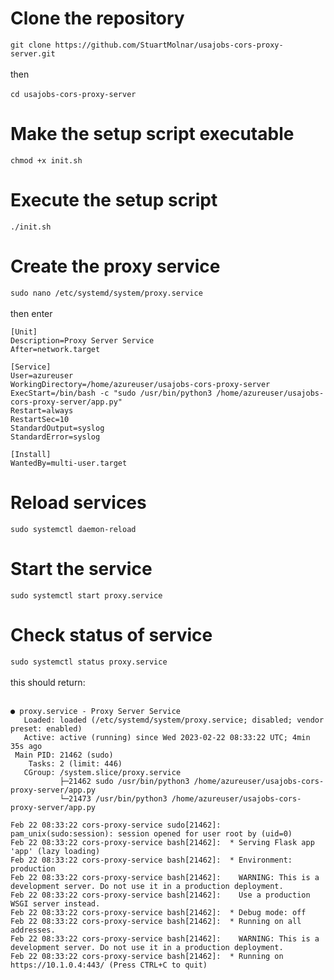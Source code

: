# Clone the repository
```git clone https://github.com/StuartMolnar/usajobs-cors-proxy-server.git```
<br><br>
then
<br><br>
```cd usajobs-cors-proxy-server```

# Make the setup script executable
```chmod +x init.sh```

# Execute the setup script
```./init.sh```

# Create the proxy service
```sudo nano /etc/systemd/system/proxy.service```
<br><br>
then enter
<br>

``` proxy.service
[Unit]
Description=Proxy Server Service
After=network.target

[Service]
User=azureuser
WorkingDirectory=/home/azureuser/usajobs-cors-proxy-server
ExecStart=/bin/bash -c "sudo /usr/bin/python3 /home/azureuser/usajobs-cors-proxy-server/app.py"
Restart=always
RestartSec=10
StandardOutput=syslog
StandardError=syslog

[Install]
WantedBy=multi-user.target
```

# Reload services
```sudo systemctl daemon-reload```

# Start the service
```sudo systemctl start proxy.service```

# Check status of service
```sudo systemctl status proxy.service```
<br><br>
this should return:
<br><br>
``` proxy service output
● proxy.service - Proxy Server Service
   Loaded: loaded (/etc/systemd/system/proxy.service; disabled; vendor preset: enabled)
   Active: active (running) since Wed 2023-02-22 08:33:22 UTC; 4min 35s ago
 Main PID: 21462 (sudo)
    Tasks: 2 (limit: 446)
   CGroup: /system.slice/proxy.service
           ├─21462 sudo /usr/bin/python3 /home/azureuser/usajobs-cors-proxy-server/app.py
           └─21473 /usr/bin/python3 /home/azureuser/usajobs-cors-proxy-server/app.py

Feb 22 08:33:22 cors-proxy-service sudo[21462]: pam_unix(sudo:session): session opened for user root by (uid=0)
Feb 22 08:33:22 cors-proxy-service bash[21462]:  * Serving Flask app 'app' (lazy loading)
Feb 22 08:33:22 cors-proxy-service bash[21462]:  * Environment: production
Feb 22 08:33:22 cors-proxy-service bash[21462]:    WARNING: This is a development server. Do not use it in a production deployment.
Feb 22 08:33:22 cors-proxy-service bash[21462]:    Use a production WSGI server instead.
Feb 22 08:33:22 cors-proxy-service bash[21462]:  * Debug mode: off
Feb 22 08:33:22 cors-proxy-service bash[21462]:  * Running on all addresses.
Feb 22 08:33:22 cors-proxy-service bash[21462]:    WARNING: This is a development server. Do not use it in a production deployment.
Feb 22 08:33:22 cors-proxy-service bash[21462]:  * Running on https://10.1.0.4:443/ (Press CTRL+C to quit)
```